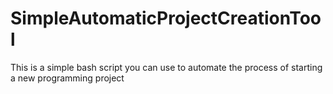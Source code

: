 # SimpleAutomaticProjectCreationTool
This is a simple bash script you can use to automate the process of starting a new programming project
